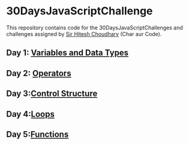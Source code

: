 # 30DaysJavaScriptChallenge

This repository contains code for the 30DaysJavaScriptChallenges and challenges assigned by [Sir Hitesh Choudhary](https://github.com/hiteshchoudhary) (Char aur Code).



## Day 1: [Variables and Data Types](https://github.com/DarshanParhyar/30DaysJavaScriptChallenge/tree/main/Day-1)
## Day 2: [Operators](https://github.com/DarshanParhyar/30DaysJavaScriptChallenge/tree/main/Day-2)
## Day 3:[Control Structure](https://github.com/DarshanParhyar/30DaysJavaScriptChallenge/tree/main/Day-3)
## Day 4:[Loops](https://github.com/DarshanParhyar/30DaysJavaScriptChallenge/tree/main/Day-4)
## Day 5:[Functions](https://github.com/DarshanParhyar/30DaysJavaScriptChallenge/tree/main/Day-5)







